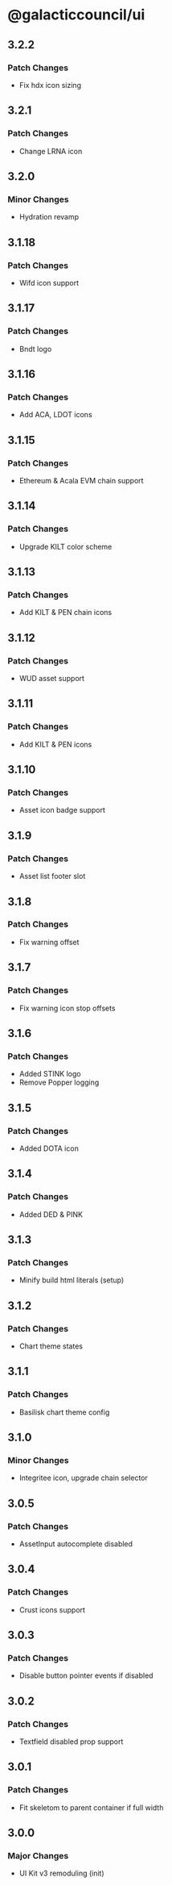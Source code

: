 # @galacticcouncil/ui

## 3.2.2

### Patch Changes

- Fix hdx icon sizing

## 3.2.1

### Patch Changes

- Change LRNA icon

## 3.2.0

### Minor Changes

- Hydration revamp

## 3.1.18

### Patch Changes

- Wifd icon support

## 3.1.17

### Patch Changes

- Bndt logo

## 3.1.16

### Patch Changes

- Add ACA, LDOT icons

## 3.1.15

### Patch Changes

- Ethereum & Acala EVM chain support

## 3.1.14

### Patch Changes

- Upgrade KILT color scheme

## 3.1.13

### Patch Changes

- Add KILT & PEN chain icons

## 3.1.12

### Patch Changes

- WUD asset support

## 3.1.11

### Patch Changes

- Add KILT & PEN icons

## 3.1.10

### Patch Changes

- Asset icon badge support

## 3.1.9

### Patch Changes

- Asset list footer slot

## 3.1.8

### Patch Changes

- Fix warning offset

## 3.1.7

### Patch Changes

- Fix warning icon stop offsets

## 3.1.6

### Patch Changes

- Added STINK logo
- Remove Popper logging

## 3.1.5

### Patch Changes

- Added DOTA icon

## 3.1.4

### Patch Changes

- Added DED & PINK

## 3.1.3

### Patch Changes

- Minify build html literals (setup)

## 3.1.2

### Patch Changes

- Chart theme states

## 3.1.1

### Patch Changes

- Basilisk chart theme config

## 3.1.0

### Minor Changes

- Integritee icon, upgrade chain selector

## 3.0.5

### Patch Changes

- AssetInput autocomplete disabled

## 3.0.4

### Patch Changes

- Crust icons support

## 3.0.3

### Patch Changes

- Disable button pointer events if disabled

## 3.0.2

### Patch Changes

- Textfield disabled prop support

## 3.0.1

### Patch Changes

- Fit skeletom to parent container if full width

## 3.0.0

### Major Changes

- UI Kit v3 remoduling (init)
